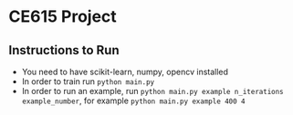 # CE615 Project
## Instructions to Run
* You need to have scikit-learn, numpy, opencv installed
* In order to train run `python main.py`
* In order to run an example, run `python main.py example n_iterations example_number`,
  for example `python main.py example 400 4` 

